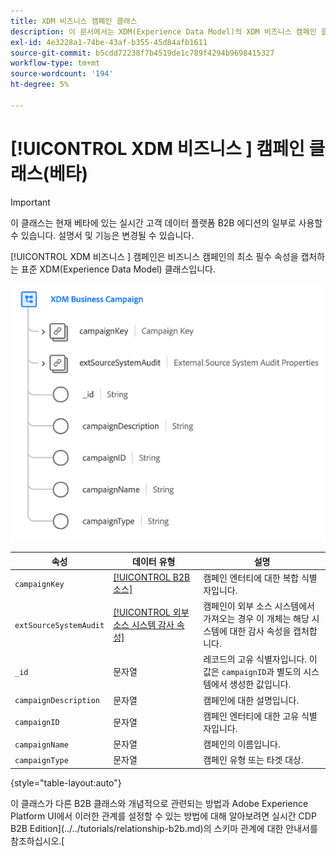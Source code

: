```yaml
---
title: XDM 비즈니스 캠페인 클래스
description: 이 문서에서는 XDM(Experience Data Model)의 XDM 비즈니스 캠페인 클래스에 대한 개요를 제공합니다.
exl-id: 4e3228a1-74be-43af-b355-45d84afb1611
source-git-commit: b5cdd72238f7b4519de1c789f4294b9698415327
workflow-type: tm+mt
source-wordcount: '194'
ht-degree: 5%

---
```


# [!UICONTROL XDM 비즈니스 ] 캠페인 클래스(베타)

>[!IMPORTANT]
>
>이 클래스는 현재 베타에 있는 실시간 고객 데이터 플랫폼 B2B 에디션의 일부로 사용할 수 있습니다. 설명서 및 기능은 변경될 수 있습니다.

[!UICONTROL XDM 비즈니스 ] 캠페인은 비즈니스 캠페인의 최소 필수 속성을 캡처하는 표준 XDM(Experience Data Model) 클래스입니다.

![](../../images/classes/b2b/business-campaign.png)

| 속성 | 데이터 유형 | 설명 |
| --- | --- | --- |
| `campaignKey` | [[!UICONTROL B2B 소스]](../../data-types/b2b-source.md) | 캠페인 엔터티에 대한 복합 식별자입니다. |
| `extSourceSystemAudit` | [[!UICONTROL 외부 소스 시스템 감사 속성]](../../data-types/external-source-system-audit-attributes.md) | 캠페인이 외부 소스 시스템에서 가져오는 경우 이 개체는 해당 시스템에 대한 감사 속성을 캡처합니다. |
| `_id` | 문자열 | 레코드의 고유 식별자입니다. 이 값은 `campaignID`과 별도의 시스템에서 생성한 값입니다. |
| `campaignDescription` | 문자열 | 캠페인에 대한 설명입니다. |
| `campaignID` | 문자열 | 캠페인 엔터티에 대한 고유 식별자입니다. |
| `campaignName` | 문자열 | 캠페인의 이름입니다. |
| `campaignType` | 문자열 | 캠페인 유형 또는 타겟 대상. |

{style=&quot;table-layout:auto&quot;}

이 클래스가 다른 B2B 클래스와 개념적으로 관련되는 방법과 Adobe Experience Platform UI에서 이러한 관계를 설정할 수 있는 방법에 대해 알아보려면 실시간 CDP B2B Edition](../../tutorials/relationship-b2b.md)의 스키마 관계에 대한 안내서를 참조하십시오.[
